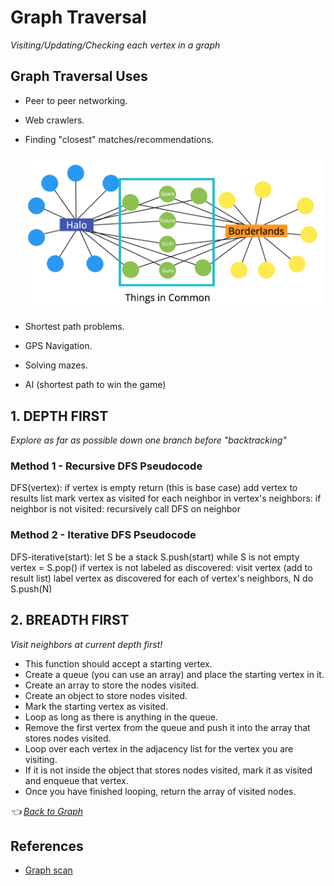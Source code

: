 # Graph Traversal
*Visiting/Updating/Checking each vertex in a graph*

## Graph Traversal Uses

- Peer to peer networking.
- Web crawlers.
- Finding "closest" matches/recommendations.

  ![Game Recommendations example](../../assets/images/data-structures/game-recommendation-graph.png)

- Shortest path problems.
- GPS Navigation.
- Solving mazes.
- AI (shortest path to win the game)

## 1. DEPTH FIRST
*Explore as far as possible down one branch before "backtracking"*

### Method 1 - Recursive DFS Pseudocode

DFS(vertex):
  if vertex is empty
    return (this is base case)
  add vertex to results list
  mark vertex as visited
  for each neighbor in vertex's neighbors:
    if neighbor is not visited:
      recursively call DFS on neighbor

### Method 2 - Iterative DFS Pseudocode

DFS-iterative(start):
  let S be a stack
  S.push(start)
  while S is not empty
    vertex = S.pop()
    if vertex is not labeled as discovered:
      visit vertex (add to result list)
      label vertex as discovered
      for each of vertex's neighbors, N do 
        S.push(N)

## 2. BREADTH FIRST
*Visit neighbors at current depth first!*

- This function should accept a starting vertex.
- Create a queue (you can use an array) and place the starting vertex in it.
- Create an array to store the nodes visited.
- Create an object to store nodes visited.
- Mark the starting vertex as visited.
- Loop as long as there is anything in the queue.
- Remove the first vertex from the queue and push it into the array that stores nodes visited.
- Loop over each vertex in the adjacency list for the vertex you are visiting.
- If it is not inside the object that stores nodes visited, mark it as visited and enqueue that vertex.
- Once you have finished looping, return the array of visited nodes.

*👈 [Back to Graph](./README.md)*

## References

- [Graph scan](https://idea-instructions.com/graph-scan/)
